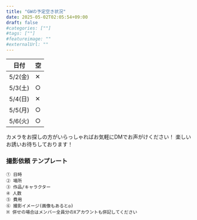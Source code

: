 ```yaml
---
title: "GWの予定空き状況"
date: 2025-05-02T02:05:54+09:00
draft: false
#categories: [""]
#tags: [""]
#featureimage: ""
#externalUrl: ""
---
```


| 日付    | 空  |
| ------- | --- |
| 5/2(金) | ✕   |
| 5/3(土) | ○   |
| 5/4(日) | ✕   |
| 5/5(月) | ○   |
| 5/6(火) | ○   |

カメラをお探しの方がいらっしゃればお気軽にDMでお声がけください！ 
楽しいお誘いお待ちしております！

### 撮影依頼 テンプレート

```
① 日時
② 場所
③ 作品/キャラクター
④ 人数
⑤ 費用
⑥ 撮影イメージ(画像もあると◎)
※ 併せの場合はメンバー全員分のXアカウントも併記してください
```